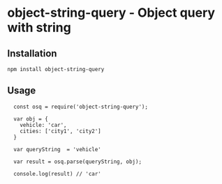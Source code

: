 # object-string-query - Object query with string

## Installation

```bashp
npm install object-string-query
```

## Usage

```bashp
  const osq = require('object-string-query');
  
  var obj = {
    vehicle: 'car',
    cities: ['city1', 'city2']
  }
  
  var queryString  = 'vehicle'
  
  var result = osq.parse(queryString, obj);
  
  console.log(result) // 'car'
```
